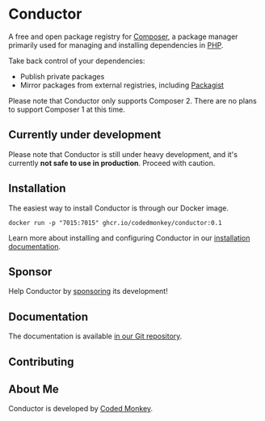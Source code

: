 # Conductor

A free and open package registry for [Composer][composer], a package manager primarily used for managing and installing
dependencies in [PHP][php].

Take back control of your dependencies:
- Publish private packages
- Mirror packages from external registries, including [Packagist][packagist]

Please note that Conductor only supports Composer 2. There are no plans to support Composer 1 at this time.

## Currently under development

Please note that Conductor is still under heavy development, and it's currently **not safe to use in production**.
Proceed with caution.

## Installation

The easiest way to install Conductor is through our Docker image.

```shell
docker run -p "7015:7015" ghcr.io/codedmonkey/conductor:0.1
```

Learn more about installing and configuring Conductor in our [installation documentation][docs-install].

## Sponsor

Help Conductor by [sponsoring][codedmonkey-sponsor] its development!

## Documentation

The documentation is available [in our Git repository][docs].

## Contributing

## About Me

Conductor is developed by [Coded Monkey][codedmonkey].

[codedmonkey]: https://www.codedmonkey.com
[codedmonkey-sponsor]: https://www.codedmonkey.com/sponsor?project=conductor
[composer]: https://getcomposer.org
[docs]: docs/index.md
[docs-install]: docs/install.md
[packagist]: https://packagist.org
[php]: https://php.net
